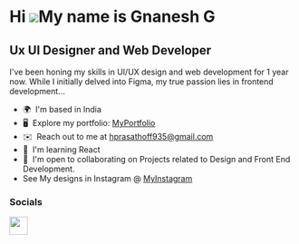 Hi ![](https://user-images.githubusercontent.com/18350557/176309783-0785949b-9127-417c-8b55-ab5a4333674e.gif)My name is Gnanesh G
====================================================================================================================================

Ux UI Designer and Web Developer
-------------------------------

I've been honing my skills in UI/UX design and web development for 1 year now. While I initially delved into Figma, my true passion lies in frontend development...

* 🌍  I'm based in India
* 🖥️  Explore my portfolio: [MyPortfolio](https://shorturl.at/dzAUV)
* ✉️  Reach out to me at [hprasathoff935@gmail.com](mailto:gnaneshoffl@gmail.com)
* 🧠  I'm learning React
* 🤝  I'm open to collaborating on Projects related to Design and Front End Development.
* See My designs in Instagram @ [MyInstagram](https://www.instagram.com/i_design_pro/)


                    

### Socials

<p align="left"> <a    <img src="https://raw.githubusercontent.com/danielcranney/readme-generator/main/public/icons/socials/github.svg" width="32" height="32" /> </picture> </a> <a href="https://www.linkedin.com/in/gnanesh-g/" target="_blank" rel="noreferrer"> <picture> <source media="(prefers-color-scheme: dark)" srcset="https://raw.githubusercontent.com/danielcranney/readme-generator/main/public/icons/socials/linkedin-dark.svg" /> <source media="(prefers-color-scheme: light)" srcset="https://raw.githubusercontent.com/danielcranney/readme-generator/main/public/icons/socials/linkedin.svg" /> <img src="https://raw.githubusercontent.com/danielcranney/readme-generator/main/public/icons/socials/linkedin.svg" width="32" height="32" /> </picture> </a></p>





